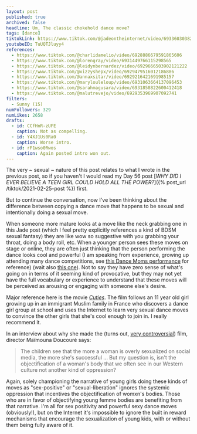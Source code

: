 ```yaml
---
layout: post
published: true
archived: false
headline: Um, The classic chokehold dance move?
tags: [dance]
tiktokLink: https://www.tiktok.com/@jadeontheinternet/video/6933603038238231814
youtubeID: TuUQTJluyy4
references:
  - https://www.tiktok.com/@charlidamelio/video/6928886679591865606
  - https://www.tiktok.com/@lorengray/video/6931449766115298565
  - https://www.tiktok.com/@leidynbernardez/video/6929666503902121222
  - https://www.tiktok.com/@xizzyshepx/video/6929479516012186886
  - https://www.tiktok.com/@annaxsitar/video/6929216421691985157
  - https://www.tiktok.com/@marylouleloup/video/6931063664137096453
  - https://www.tiktok.com/@sarahmagusara/video/6931858822600412418
  - https://www.tiktok.com/@malutrevejo/video/6929353969907092741
filters:
  - Sunny (15)
numFollowers: 329
numLikes: 2658
drafts:
  - id: CCfHnR-zUFE
    caption: Not as compelling.
  - id: Y4XJ1Us0Ra0
    caption: Worse intro.
  - id: rF1wso0Rwos
    caption: Again posted intro won out.
---
```


The very ~ sexual ~ nature of this post relates to what I wrote in the previous post, so if you haven't I would read my Day 56 post [_WHY DID I EVER BELIEVE A TEEN GIRL COULD HOLD ALL THE POWER?_]({% post_url /tiktok/2021-02-25-post %}) first.

But to continue the conversation, now I've been thinking about the difference between copying a dance move that happens to be sexual and intentionally doing a sexual move.

When someone more mature looks at a move like the neck grabbing one in this Jade post (which I feel pretty explicitly references a kind of BDSM sexual fantasy) they are like wow so suggestive with you grabbing your throat, doing a body roll, etc. When a younger person sees these moves on stage or online, they are often just thinking that the person performing the dance looks cool and powerful (I am speaking from experience, growing up attending many dance competitions, see [this Dance Moms performance](https://www.youtube.com/watch?v=d8fxsRDSFfM) for reference) (wait also [this one](https://www.youtube.com/watch?v=OFWUcUS0M0E)). Not to say they have zero sense of what's going on in terms of it seeming kind of provocative, but they may not yet have the full vocabulary or experience to understand that these moves will be perceived as arousing or engaging with someone else's desire.

Major reference here is the movie [_Cuties_](https://www.youtube.com/watch?v=M0O7lLe4SmA). The film follows an 11 year old girl growing up in an immigrant Muslim family in France who discovers a dance girl group at school and uses the Internet to learn very sexual dance moves to convince the other girls that she's cool enough to join in. I really recommend it.

In an interview about why she made the (turns out, [very controversial](https://www.nytimes.com/2020/09/12/movies/cuties-netflix.html)) film, director Maïmouna Doucouré says:

> The children see that the more a woman is overly sexualized on social media, the more she's successful ... But my question is, isn't the objectification of a woman's body that we often see in our Western culture not another kind of oppression?

Again, solely championing the narrative of young girls doing these kinds of moves as "sex-positive" or "sexual-liberation" ignores the systemic oppression that incentives the objectification of womxn's bodies. Those who are in favor of objectifying young femme bodies are benefiting from that narrative. I'm all for sex positivity and powerful sexy dance moves (obviously!), but on the Internet it's impossible to ignore the built in reward mechanisms that encourage the sexualization of young kids, with or without them being fully aware of it.
